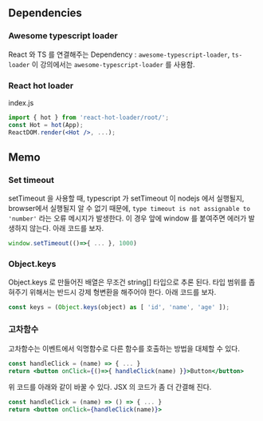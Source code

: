 
## Dependencies

### Awesome typescript loader

React 와 TS 를 연결해주는 Dependency : `awesome-typescript-loader`, `ts-loader` 이 강의에서는 `awesome-typescript-loader` 를 사용함. 

### React hot loader

index.js
``` jsx
import { hot } from 'react-hot-loader/root/';
const Hot = hot(App);
ReactDOM.render(<Hot />, ...);
```

## Memo

### Set timeout

setTimeout 을 사용할 때, typescript 가 setTimeout 이 nodejs 에서 실행될지, browser에서 실행될지 알 수 없기 때문에, `type timeout is not assignable to 'number'` 라는 오류 메시지가 발생한다. 이 경우 앞에 window 를 붙여주면 에러가 발생하지 않는다. 아래 코드를 보자. 

```jsx
window.setTimeout(()=>{ ... }, 1000) 
```

### Object.keys

Object.keys 로 만들어진 배열은 무조건 string[] 타입으로 추론 된다. 타입 범위를 좁혀주기 위해서는 반드시 강제 형변환을 해주어야 한다. 아래 코드를 보자.

```jsx
const keys = (Object.keys(object) as [ 'id', 'name', 'age' ]);
```

### 고차함수

고차함수는 이벤트에서 익명함수로 다른 함수를 호출하는 방법을 대체할 수 있다.

```jsx
const handleClick = (name) => { ... }
return <button onClick={()=>{ handleClick(name) }}>Button</button>
```

위 코드를 아래와 같이 바꿀 수 있다. JSX 의 코드가 좀 더 간결해 진다.

```jsx
const handleClick = (name) => () => { ... }
return <button onClick={handleClick(name)}>
```